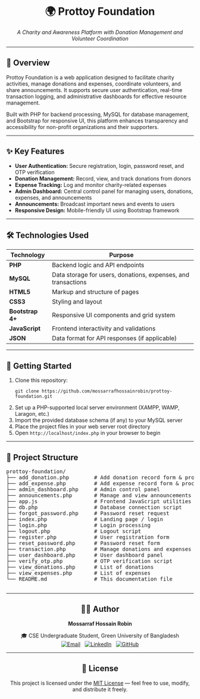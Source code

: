 <div align="center">
  <h1>🌍 Prottoy Foundation</h1>
  <p><em>A Charity and Awareness Platform with Donation Management and Volunteer Coordination</em></p>
</div>

---

<div>
  <h2>📌 Overview</h2>
  <p>
    Prottoy Foundation is a web application designed to facilitate charity activities, manage donations and expenses,
    coordinate volunteers, and share announcements. It supports secure user authentication, real-time transaction
    logging, and administrative dashboards for effective resource management.
  </p>
  <p>
    Built with PHP for backend processing, MySQL for database management, and Bootstrap for responsive UI, this platform
    enhances transparency and accessibility for non-profit organizations and their supporters.
  </p>
</div>

---

<div>
  <h2>✨ Key Features</h2>
  <ul>
    <li><strong>User Authentication:</strong> Secure registration, login, password reset, and OTP verification</li>
    <li><strong>Donation Management:</strong> Record, view, and track donations from donors</li>
    <li><strong>Expense Tracking:</strong> Log and monitor charity-related expenses</li>
    <li><strong>Admin Dashboard:</strong> Central control panel for managing users, donations, expenses, and announcements</li>
    <li><strong>Announcements:</strong> Broadcast important news and events to users</li>
    <li><strong>Responsive Design:</strong> Mobile-friendly UI using Bootstrap framework</li>
  </ul>
</div>

---

<div>
  <h2>🛠️ Technologies Used</h2>
  <table>
    <thead>
      <tr>
        <th>Technology</th>
        <th>Purpose</th>
      </tr>
    </thead>
    <tbody>
      <tr><td><strong>PHP</strong></td><td>Backend logic and API endpoints</td></tr>
      <tr><td><strong>MySQL</strong></td><td>Data storage for users, donations, expenses, and transactions</td></tr>
      <tr><td><strong>HTML5</strong></td><td>Markup and structure of pages</td></tr>
      <tr><td><strong>CSS3</strong></td><td>Styling and layout</td></tr>
      <tr><td><strong>Bootstrap 4+</strong></td><td>Responsive UI components and grid system</td></tr>
      <tr><td><strong>JavaScript</strong></td><td>Frontend interactivity and validations</td></tr>
      <tr><td><strong>JSON</strong></td><td>Data format for API responses (if applicable)</td></tr>
    </tbody>
  </table>
</div>

---

<div>
  <h2>🚀 Getting Started</h2>
  <ol>
    <li>Clone this repository:
      <pre><code>git clone https://github.com/mossarrafhossainrobin/prottoy-foundation.git</code></pre>
    </li>
    <li>Set up a PHP-supported local server environment (XAMPP, WAMP, Laragon, etc.)</li>
    <li>Import the provided database schema (if any) to your MySQL server</li>
    <li>Place the project files in your web server root directory</li>
    <li>Open <code>http://localhost/index.php</code> in your browser to begin</li>
  </ol>
</div>

---

<div>
  <h2>📁 Project Structure</h2>
  <pre>
prottoy-foundation/
├── add_donation.php        # Add donation record form & processing
├── add_expense.php         # Add expense record form & processing
├── admin_dashboard.php     # Admin control panel
├── announcements.php       # Manage and view announcements
├── app.js                  # Frontend JavaScript utilities
├── db.php                  # Database connection script
├── forgot_password.php     # Password reset request
├── index.php               # Landing page / login
├── login.php               # Login processing
├── logout.php              # Logout script
├── register.php            # User registration form
├── reset_password.php      # Password reset form
├── transaction.php         # Manage donations and expenses transactions
├── user_dashboard.php      # User dashboard panel
├── verify_otp.php          # OTP verification script
├── view_donations.php      # List of donations
├── view_expenses.php       # List of expenses
└── README.md               # This documentation file
  </pre>
</div>

---

<div align="center">
  <h2>👨‍💻 Author</h2>
  <p><strong>Mossarraf Hossain Robin</strong></p>
  <p>
    🎓 CSE Undergraduate Student, Green University of Bangladesh<br/>
    <a href="mailto:mossarrafhossainrobin@gmail.com" target="_blank"><img src="https://img.shields.io/badge/Email-D14836?style=flat-square&logo=gmail&logoColor=white" alt="Email"/></a>
    &nbsp;
    <a href="https://linkedin.com/in/mossarrafhossainrobin" target="_blank"><img src="https://img.shields.io/badge/LinkedIn-0A66C2?style=flat-square&logo=linkedin&logoColor=white" alt="LinkedIn"/></a>
    &nbsp;
    <a href="https://github.com/mossarrafhossainrobin" target="_blank"><img src="https://img.shields.io/badge/GitHub-181717?style=flat-square&logo=github&logoColor=white" alt="GitHub"/></a>
  </p>
</div>

---

<div align="center">
  <h2>📃 License</h2>
  <p>This project is licensed under the <a href="https://opensource.org/licenses/MIT" target="_blank">MIT License</a> — feel free to use, modify, and distribute it freely.</p>
</div>
